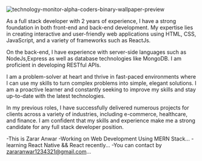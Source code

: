 
![technology-monitor-alpha-coders-binary-wallpaper-preview](https://user-images.githubusercontent.com/116944857/211139162-93e7d43e-498d-4bd5-b9a4-a4e3967dc9f0.jpg)

As a full stack developer with 2 years of experience, I have a strong
foundation in both front-end and back-end development. My expertise lies in creating
interactive and user-friendly web applications using HTML, CSS, JavaScript,
and a variety of frameworks such as ReactJs.

On the back-end, I have experience with server-side languages such as NodeJs,Express
as well as database technologies like MongoDB. I am proficient in developing RESTful
 APIs.

I am a problem-solver at heart and thrive in fast-paced environments where I can use my
skills to turn complex problems into simple, elegant solutions. I am a proactive learner 
and constantly seeking to improve my skills and stay up-to-date with the latest technologies.


In my previous roles, I have successfully delivered numerous projects for clients across a
variety of industries, including e-commerce, healthcare, and finance. I am confident that my 
skills and experience make me a strong candidate for any full stack developer position.


 -This is Zarar Anwar
 -Working on Web Development Using MERN Stack...
 -learning React Native && React recently...
 -You can contact by zararanwar1234321@gmail.com...

<!---
zZaala/zZaala is a ✨ special ✨ repository because its `README.md` (this file) appears on your GitHub profile.
You can click the Preview link to take a look at your changes.
--->
